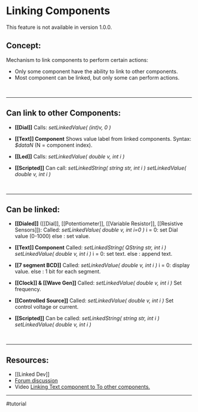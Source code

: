# Linking Components

This feature is not available in version 1.0.0.

## Concept:

Mechanism to link components to perform certain actions:
- Only some component have the ability to link to other components.
- Most component can be linked, but only some can perform actions.
<br>

---

## Can link to other Components:

- **[[Dial]]**
    Calls: 
    *setLinkedValue( (int)v, 0 )*

- **[[Text]] Component**
    Shows value label from linked components.
    Syntax: *$dataN*   (N = component index).

- **[[Led]]**
    Calls: 
    *setLinkedValue( double v, int i )*

- **[[Scripted]]**
    Can call:
    *setLinkedString( string str, int i )*
    *setLinkedValue( double v, int i )*
<br>

---

## Can be linked:

- **[[Dialed]]** ([[Dial]], [[Potentiometer]], [[Variable Resistor]], [[Resistive Sensors]]):
    Called:
    *setLinkedValue( double v, int i=0 )*
    i = 0: set Dial value (0-1000)
    else : set value.

- **[[Text]] Component**
    Called:
    *setLinkedString( QString str, int i )*
    *setLinkedValue( double v, int i )*
    i = 0: set text.
    else : append text.

- **[[7 segment BCD]]**
    Called:
    *setLinkedValue( double v, int i )*
    i = 0: display value.
    else : 1 bit for each segment.

- **[[Clock]] & [[Wave Gen]]**
    Called:
    *setLinkedValue( double v, int i )*
    Set frequency.

- **[[Controlled Source]]**
    Called:
    *setLinkedValue( double v, int i )*
    Set control voltage or current.

- **[[Scripted]]**
    Can be called:
    *setLinkedString( string str, int i )*
    *setLinkedValue( double v, int i )*
<br>

---

## Resources:

- [[Linked Dev]]
- [Forum discussion](https://simulide.forumotion.com/t1556-linking-components)
- Video [Linking Text component to To other components.](https://youtu.be/k7gzxlZPyco)

---

#tutorial